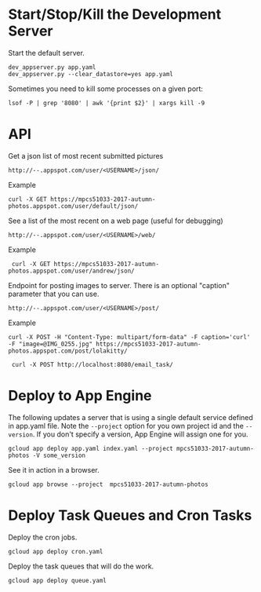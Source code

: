 
Start/Stop/Kill the Development Server
================================================================================
Start the default server.

```
dev_appserver.py app.yaml
dev_appserver.py --clear_datastore=yes app.yaml
```

Sometimes you need to kill some processes on a given port:
```
lsof -P | grep '8080' | awk '{print $2}' | xargs kill -9
```

API
================================================================================
Get a json list of most recent submitted pictures
```
http://--.appspot.com/user/<USERNAME>/json/
```
Example
```
curl -X GET https://mpcs51033-2017-autumn-photos.appspot.com/user/default/json/
```

See a list of the most recent on a web page (useful for debugging)
```
http://--.appspot.com/user/<USERNAME>/web/
```
Example
```
 curl -X GET https://mpcs51033-2017-autumn-photos.appspot.com/user/andrew/json/
```

Endpoint for posting images to server. There is an optional "caption" parameter that you can use.
```
http://--.appspot.com/user/<USERNAME>/post/
```
Example
```
curl -X POST -H "Content-Type: multipart/form-data" -F caption='curl' -F "image=@IMG_0255.jpg" https://mpcs51033-2017-autumn-photos.appspot.com/post/lolakitty/
```

~~~
 curl -X POST http://localhost:8080/email_task/
~~~

Deploy to App Engine
================================================================================
The following updates a server that is using a single default service defined in
app.yaml file.  Note the `--project` option for you own project id and the `--version`.  If you don't specify a version, App Engine will assign one for you.

```
gcloud app deploy app.yaml index.yaml --project mpcs51033-2017-autumn-photos -V some_version
```

See it in action in a browser.
```
gcloud app browse --project  mpcs51033-2017-autumn-photos
```

Deploy Task Queues and Cron Tasks
================================================================================
Deploy the cron jobs.
```
gcloud app deploy cron.yaml
```

Deploy the task queues that will do the work.
```
gcloud app deploy queue.yaml
```
